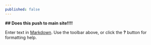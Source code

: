 ```yaml
---
published: false
---
```


**## Does this push to main site!!!!**

Enter text in [Markdown](http://daringfireball.net/projects/markdown/). Use the toolbar above, or click the **?** button for formatting help.
